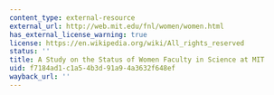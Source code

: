 ```yaml
---
content_type: external-resource
external_url: http://web.mit.edu/fnl/women/women.html
has_external_license_warning: true
license: https://en.wikipedia.org/wiki/All_rights_reserved
status: ''
title: A Study on the Status of Women Faculty in Science at MIT
uid: f7184ad1-c1a5-4b3d-91a9-4a3632f648ef
wayback_url: ''
---
```


